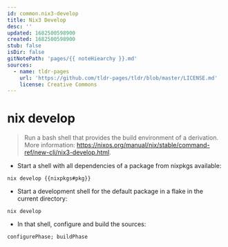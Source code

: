 ```yaml
---
id: common.nix3-develop
title: Nix3 Develop
desc: ''
updated: 1682500598900
created: 1682500598900
stub: false
isDir: false
gitNotePath: 'pages/{{ noteHiearchy }}.md'
sources:
  - name: tldr-pages
    url: 'https://github.com/tldr-pages/tldr/blob/master/LICENSE.md'
    license: Creative Commons
---
```

# nix develop

> Run a bash shell that provides the build environment of a derivation.
> More information: <https://nixos.org/manual/nix/stable/command-ref/new-cli/nix3-develop.html>.

- Start a shell with all dependencies of a package from nixpkgs available:

`nix develop {{nixpkgs#pkg}}`

- Start a development shell for the default package in a flake in the current directory:

`nix develop`

- In that shell, configure and build the sources:

`configurePhase; buildPhase`

